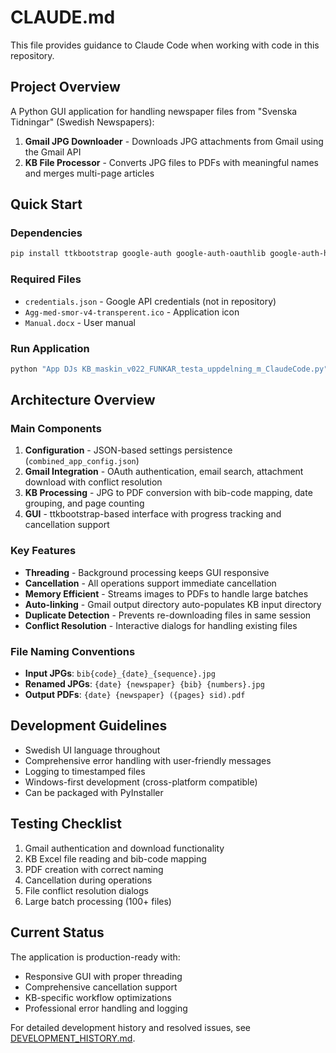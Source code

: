 # CLAUDE.md

This file provides guidance to Claude Code when working with code in this repository.

## Project Overview

A Python GUI application for handling newspaper files from "Svenska Tidningar" (Swedish Newspapers):

1. **Gmail JPG Downloader** - Downloads JPG attachments from Gmail using the Gmail API
2. **KB File Processor** - Converts JPG files to PDFs with meaningful names and merges multi-page articles

## Quick Start

### Dependencies
```bash
pip install ttkbootstrap google-auth google-auth-oauthlib google-auth-httplib2 google-api-python-client Pillow pandas openpyxl
```

### Required Files
- `credentials.json` - Google API credentials (not in repository)
- `Agg-med-smor-v4-transperent.ico` - Application icon
- `Manual.docx` - User manual

### Run Application
```bash
python "App DJs KB_maskin_v022_FUNKAR_testa_uppdelning_m_ClaudeCode.py"
```

## Architecture Overview

### Main Components

1. **Configuration** - JSON-based settings persistence (`combined_app_config.json`)
2. **Gmail Integration** - OAuth authentication, email search, attachment download with conflict resolution
3. **KB Processing** - JPG to PDF conversion with bib-code mapping, date grouping, and page counting
4. **GUI** - ttkbootstrap-based interface with progress tracking and cancellation support

### Key Features

- **Threading** - Background processing keeps GUI responsive
- **Cancellation** - All operations support immediate cancellation
- **Memory Efficient** - Streams images to PDFs to handle large batches
- **Auto-linking** - Gmail output directory auto-populates KB input directory
- **Duplicate Detection** - Prevents re-downloading files in same session
- **Conflict Resolution** - Interactive dialogs for handling existing files

### File Naming Conventions

- **Input JPGs**: `bib{code}_{date}_{sequence}.jpg`
- **Renamed JPGs**: `{date} {newspaper} {bib} {numbers}.jpg`
- **Output PDFs**: `{date} {newspaper} ({pages} sid).pdf`

## Development Guidelines

- Swedish UI language throughout
- Comprehensive error handling with user-friendly messages
- Logging to timestamped files
- Windows-first development (cross-platform compatible)
- Can be packaged with PyInstaller

## Testing Checklist

1. Gmail authentication and download functionality
2. KB Excel file reading and bib-code mapping
3. PDF creation with correct naming
4. Cancellation during operations
5. File conflict resolution dialogs
6. Large batch processing (100+ files)

## Current Status

The application is production-ready with:
- Responsive GUI with proper threading
- Comprehensive cancellation support
- KB-specific workflow optimizations
- Professional error handling and logging

For detailed development history and resolved issues, see [DEVELOPMENT_HISTORY.md](DEVELOPMENT_HISTORY.md).